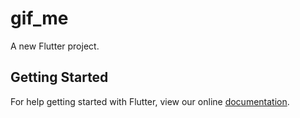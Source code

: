 # gif_me

A new Flutter project.

## Getting Started

For help getting started with Flutter, view our online
[documentation](https://flutter.io/).
